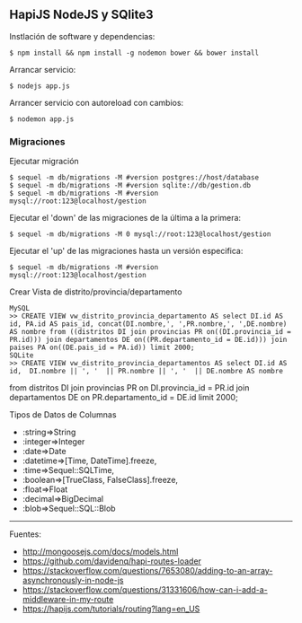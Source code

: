 ## HapiJS NodeJS y SQlite3

Instlación de software y dependencias:

    $ npm install && npm install -g nodemon bower && bower install

Arrancar servicio:

    $ nodejs app.js

Arrancer servicio con autoreload con cambios:

    $ nodemon app.js

### Migraciones

Ejecutar migración

    $ sequel -m db/migrations -M #version postgres://host/database
    $ sequel -m db/migrations -M #version sqlite://db/gestion.db
    $ sequel -m db/migrations -M #version mysql://root:123@localhost/gestion

Ejecutar el 'down' de las migraciones de la última a la primera:

    $ sequel -m db/migrations -M 0 mysql://root:123@localhost/gestion

Ejecutar el 'up' de las migraciones hasta un versión especifica:

    $ sequel -m db/migrations -M #version mysql://root:123@localhost/gestion

Crear Vista de distrito/provincia/departamento

    MySQL
    >> CREATE VIEW vw_distrito_provincia_departamento AS select DI.id AS id, PA.id AS pais_id, concat(DI.nombre,', ',PR.nombre,', ',DE.nombre) AS nombre from ((distritos DI join provincias PR on((DI.provincia_id = PR.id))) join departamentos DE on((PR.departamento_id = DE.id))) join paises PA on((DE.pais_id = PA.id)) limit 2000;
    SQLite
    >> CREATE VIEW vw_distrito_provincia_departamentos AS select DI.id AS id,  DI.nombre || ', '  || PR.nombre || ', '  || DE.nombre AS nombre
from distritos DI join provincias PR on DI.provincia_id = PR.id join departamentos DE on PR.departamento_id = DE.id limit 2000;

Tipos de Datos de Columnas

+ :string=>String
+ :integer=>Integer
+ :date=>Date
+ :datetime=>[Time, DateTime].freeze,
+ :time=>Sequel::SQLTime,
+ :boolean=>[TrueClass, FalseClass].freeze,
+ :float=>Float
+ :decimal=>BigDecimal
+ :blob=>Sequel::SQL::Blob

---

Fuentes:

+ http://mongoosejs.com/docs/models.html
+ https://github.com/davidenq/hapi-routes-loader
+ https://stackoverflow.com/questions/7653080/adding-to-an-array-asynchronously-in-node-js
+ https://stackoverflow.com/questions/31331606/how-can-i-add-a-middleware-in-my-route
+ https://hapijs.com/tutorials/routing?lang=en_US
